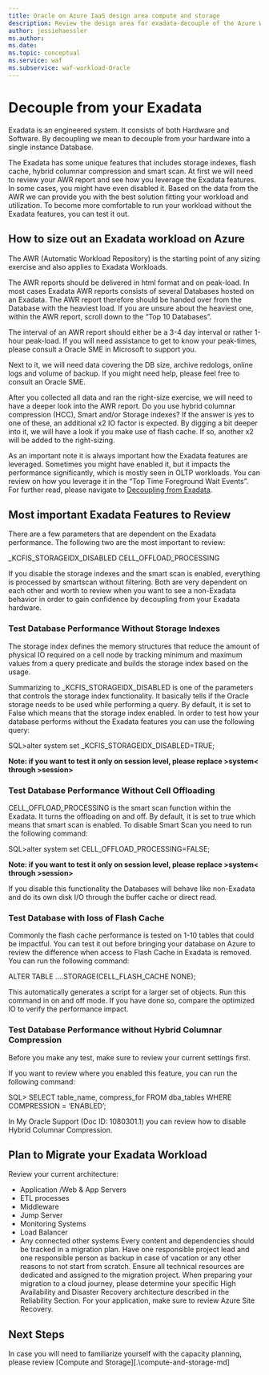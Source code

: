 ```yaml
---
title: Oracle on Azure IaaS design area compute and storage
description: Review the design area for exadata-decouple of the Azure Well-Architected Framework. See how to apply these principles to Oracle on Azure IaaS workloads.
author: jessiehaessler
ms.author: 
ms.date: 
ms.topic: conceptual
ms.service: waf
ms.subservice: waf-workload-Oracle
---
```


# Decouple from your Exadata

Exadata is an engineered system. It consists of both Hardware and Software. By decoupling we mean to decouple from your hardware into a single instance Database.

The Exadata has some unique features that includes storage indexes, flash cache, hybrid columnar compression and smart scan. 
At first we will need to review your AWR report and see how you leverage the Exadata features. In some cases, you might have even disabled it. 
Based on the data from the AWR we can provide you with the best solution fitting your workload and utilization. 
To become more comfortable to run your workload without the Exadata features, you can test it out. 

## How to size out an Exadata workload on Azure

The AWR (Automatic Workload Repository) is the starting point of any sizing exercise and also applies to Exadata Workloads. 

The AWR reports should be delivered in html format and on peak-load. In most cases Exadata AWR reports consists of several Databases hosted on an Exadata. The AWR report therefore should be handed over from the Database with the heaviest load. If you are unsure about the heaviest one, within the AWR report, scroll down to the “Top 10 Databases”. 

The interval of an AWR report should either be a 3-4 day interval or rather 1-hour peak-load. If you will need assistance to get to know your peak-times, please consult a Oracle SME in Microsoft to support you.

Next to it, we will need data covering the DB size, archive redologs, online logs and volume of backup. If you might need help, please feel free to consult an Oracle SME. 

After you collected all data and ran the right-size exercise, we will need to have a deeper look into the AWR report. Do you use hybrid columnar compression (HCC), Smart and/or Storage indexes? If the answer is yes to one of these, an additional x2 IO factor is expected. By digging a bit deeper into it, we will have a look if you make use of flash cache. If so, another x2 will be added to the right-sizing. 

As an important note it is always important how the Exadata features are leveraged. Sometimes you might have enabled it, but it impacts the performance significantly, which is mostly seen in OLTP workloads. 
You can review on how you leverage it in the “Top Time Foreground Wait Events”. For further read, please navigate to [Decoupling from Exadata](https://learn.microsoft.com/en-us/azure/azure-netapp-files/performance-oracle-multiple-volumes#decoupling-from-exadata).

## Most important Exadata Features to Review

There are a few parameters that are dependent on the Exadata performance. The following two are the most important to review:

_KCFIS_STORAGEIDX_DISABLED
CELL_OFFLOAD_PROCESSING

If you disable the storage indexes and the smart scan is enabled, everything is processed by smartscan without filtering. 
Both are very dependent on each other and worth to review when you want to see a non-Exadata behavior in order to gain confidence by decoupling from your Exadata hardware. 

### Test Database Performance Without Storage Indexes

The storage index defines the memory structures that reduce the amount of physical IO required on a cell node by tracking minimum and maximum values from a query predicate and builds the storage index based on the usage.

Summarizing to _KCFIS_STORAGEIDX_DISABLED is one of the parameters that controls the storage index functionality. It basically tells if the Oracle storage needs to be used while performing a query. 
By default, it is set to False which means that the storage index enabled. 
In order to test how your database performs without the Exadata features you can use the following query:

SQL>alter system set _KCFIS_STORAGEIDX_DISABLED=TRUE;

**Note: if you want to test it only on session level, please replace >system< through >session>**

### Test Database Performance Without Cell Offloading

CELL_OFFLOAD_PROCESSING is the smart scan function within the Exadata. It turns the offloading on and off. By default, it is set to true which means that smart scan is enabled. 
To disable Smart Scan you need to run the following command: 

SQL>alter system set CELL_OFFLOAD_PROCESSING=FALSE;

**Note: if you want to test it only on session level, please replace >system< through >session>**

If you disable this functionality the Databases will behave like non-Exadata and do its own disk I/O through the buffer cache or direct read.

### Test Database with loss of Flash Cache

Commonly the flash cache performance is tested on 1-10 tables that could be impactful.  You can test it out before bringing your database on Azure to review the difference when access to Flash Cache in Exadata is removed.
You can run the following command: 

ALTER TABLE ….STORAGE(CELL_FLASH_CACHE NONE);

This automatically generates a script for a larger set of objects. Run this command in on and off mode. If you have done so, compare the optimized IO to verify the performance impact.

### Test Database Performance without Hybrid Columnar Compression

Before you make any test, make sure to review your current settings first. 

If you want to review where you enabled this feature, you can run the following command: 

SQL> SELECT table_name, compress_for 
FROM  dba_tables 
WHERE COMPRESSION = ‘ENABLED’;

In My Oracle Support (Doc ID: 1080301.1) you can review how to disable Hybrid Columnar Compression. 

## Plan to Migrate your Exadata Workload

Review your current architecture:
-	Application /Web & App Servers
-	ETL processes
-	Middleware
-	Jump Server 
-	Monitoring Systems
-	Load Balancer
-	Any connected other systems
Every content and dependencies should be tracked in a migration plan. Have one responsible project lead and one responsible person as backup in case of vacation or any other reasons to not start from scratch. Ensure all technical resources are dedicated and assigned to the migration project.
When preparing your migration to a cloud journey, please determine your specific High Availability and Disaster Recovery architecture described in the Reliability Section.
For your application, make sure to review Azure Site Recovery.

## Next Steps

In case you will need to familiarize yourself with the capacity planning, please review [Compute and Storage][.\compute-and-storage-md]



